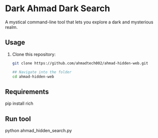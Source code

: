 # Dark Ahmad Dark Search

A mystical command-line tool that lets you explore a dark and mysterious realm.

## Usage

1. Clone this repository:
   ```bash
   git clone https://github.com/ahmadtech002/ahmad-hidden-web.git

   ## Navigate into the folder
   cd ahmad-hidden-web

## Requirements

pip install rich


## Run tool

python ahmad_hidden_search.py
